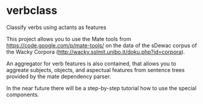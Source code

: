 verbclass
=========

Classify verbs using actants as features

This project allows you to use the Mate tools from https://code.google.com/p/mate-tools/ on the data of the sDewac corpus of the Wacky Corpora (http://wacky.sslmit.unibo.it/doku.php?id=corpora).

An aggregator for verb features is also contained, that allows you to aggreate subjects, objects, and aspectual features from sentence trees provided by the mate dependency parser. 

In the near future there will be a step-by-step tutorial how to use the special components. 
